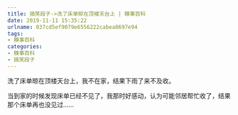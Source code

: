 ```yaml
---
title: 搞笑段子->洗了床单晾在顶楼天台上 | 糗事百科
date: 2019-11-11 15:35:22
urlname: 037cd5ef9079e6556222cabea8697e94
tags: 
- 糗事百科
categories:
- 糗事百科
- 搞笑段子
---
```

洗了床单晾在顶楼天台上，我不在家，结果下雨了来不及收。

当到家的时候发现床单已经不见了，我那时好感动，认为可能邻居帮忙收了，结果那个床单再也没见过……


